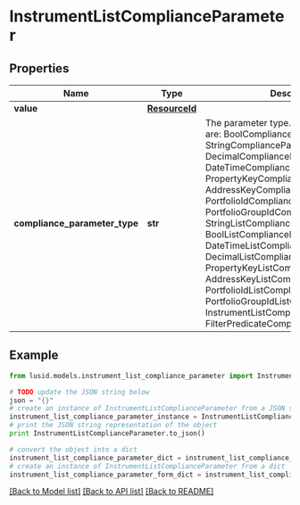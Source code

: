 # InstrumentListComplianceParameter


## Properties
Name | Type | Description | Notes
------------ | ------------- | ------------- | -------------
**value** | [**ResourceId**](ResourceId.md) |  | 
**compliance_parameter_type** | **str** | The parameter type. The available values are: BoolComplianceParameter, StringComplianceParameter, DecimalComplianceParameter, DateTimeComplianceParameter, PropertyKeyComplianceParameter, AddressKeyComplianceParameter, PortfolioIdComplianceParameter, PortfolioGroupIdComplianceParameter, StringListComplianceParameter, BoolListComplianceParameter, DateTimeListComplianceParameter, DecimalListComplianceParameter, PropertyKeyListComplianceParameter, AddressKeyListComplianceParameter, PortfolioIdListComplianceParameter, PortfolioGroupIdListComplianceParameter, InstrumentListComplianceParameter, FilterPredicateComplianceParameter | 

## Example

```python
from lusid.models.instrument_list_compliance_parameter import InstrumentListComplianceParameter

# TODO update the JSON string below
json = "{}"
# create an instance of InstrumentListComplianceParameter from a JSON string
instrument_list_compliance_parameter_instance = InstrumentListComplianceParameter.from_json(json)
# print the JSON string representation of the object
print InstrumentListComplianceParameter.to_json()

# convert the object into a dict
instrument_list_compliance_parameter_dict = instrument_list_compliance_parameter_instance.to_dict()
# create an instance of InstrumentListComplianceParameter from a dict
instrument_list_compliance_parameter_form_dict = instrument_list_compliance_parameter.from_dict(instrument_list_compliance_parameter_dict)
```
[[Back to Model list]](../README.md#documentation-for-models) [[Back to API list]](../README.md#documentation-for-api-endpoints) [[Back to README]](../README.md)


